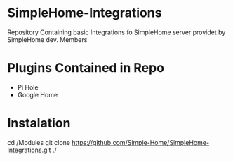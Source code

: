 # SimpleHome-Integrations
Repository Containing basic Integrations fo SimpleHome server providet by SimpleHome dev. Members

# Plugins Contained in Repo
* Pi Hole
* Google Home

# Instalation
cd /Modules
git clone https://github.com/Simple-Home/SimpleHome-Integrations.git ./
